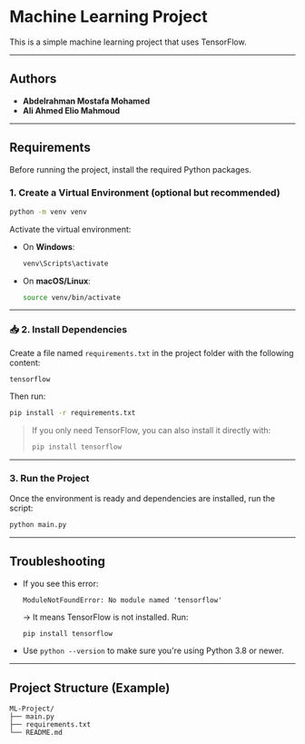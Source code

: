#  Machine Learning Project

This is a simple machine learning project that uses TensorFlow.

---

##  Authors

- **Abdelrahman Mostafa Mohamed**
- **Ali Ahmed Elio Mahmoud**

---



##  Requirements

Before running the project, install the required Python packages.

###  1. Create a Virtual Environment (optional but recommended)

```bash
python -m venv venv
```

Activate the virtual environment:

- On **Windows**:
  ```bash
  venv\Scripts\activate
  ```
- On **macOS/Linux**:
  ```bash
  source venv/bin/activate
  ```

---

### 📥 2. Install Dependencies

Create a file named `requirements.txt` in the project folder with the following content:

```text
tensorflow
```

Then run:

```bash
pip install -r requirements.txt
```

>  If you only need TensorFlow, you can also install it directly with:
> ```bash
> pip install tensorflow
> ```

---

###  3. Run the Project

Once the environment is ready and dependencies are installed, run the script:

```bash
python main.py
```

---

##  Troubleshooting

- If you see this error:
  ```
  ModuleNotFoundError: No module named 'tensorflow'
  ```
  → It means TensorFlow is not installed. Run:
  ```bash
  pip install tensorflow
  ```

- Use `python --version` to make sure you're using Python 3.8 or newer.

---

##  Project Structure (Example)

```
ML-Project/
├── main.py
├── requirements.txt
└── README.md
```
